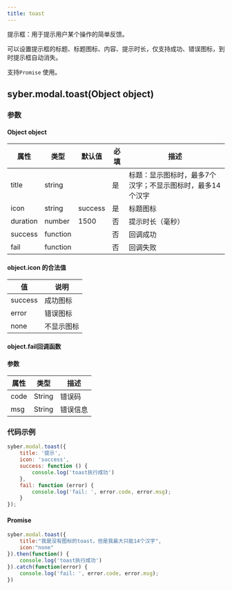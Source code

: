 ```yaml
---
title: toast
---
```


提示框：用于提示用户某个操作的简单反馈。

可以设置提示框的标题、标题图标、内容、提示时长，仅支持成功、错误图标，到时提示框自动消失。

支持`Promise` 使用。


## syber.modal.toast(Object object)
### 参数
#### Object object
| 属性     | 类型  | 默认值 | 必填 | 描述                         |
| ---------- | ------- | -------- | -------- | -------------------------- |
| title | string | | 是 |标题：显示图标时，最多7个汉字；不显示图标时，最多14个汉字 |
| icon | string | success | 是 | 标题图标 |
| duration | number | 1500 | 否 | 提示时长（毫秒） |
| success | function |  |  否     | 回调成功      |
| fail   | function |  |  否     | 回调失败      |


#### object.icon 的合法值
| 值     | 说明    |
| ---------- | ------- |
| success | 成功图标 |
| error | 错误图标 |
| none | 不显示图标 |


#### object.fail回调函数
#### 参数
| 属性 | 类型  | 描述 |
| -- | -- | -- |
| code | String | 错误码 |
| msg | String  | 错误信息 |

### 代码示例
```javascript
syber.modal.toast({
    title: '提示',
    icon: 'success',
    success: function () {
        console.log('toast执行成功')
    },
    fail: function (error) {
	    console.log('fail: ', error.code, error.msg);
    }
});
```

#### Promise
```javascript
syber.modal.toast({
    title:"我是没有图标的toast，但是我最大只能14个汉字",
    icon:"none"
}).then(function() {
    console.log('toast执行成功')
}).catch(function(error) {
    console.log('fail: ', error.code, error.msg);
})
```